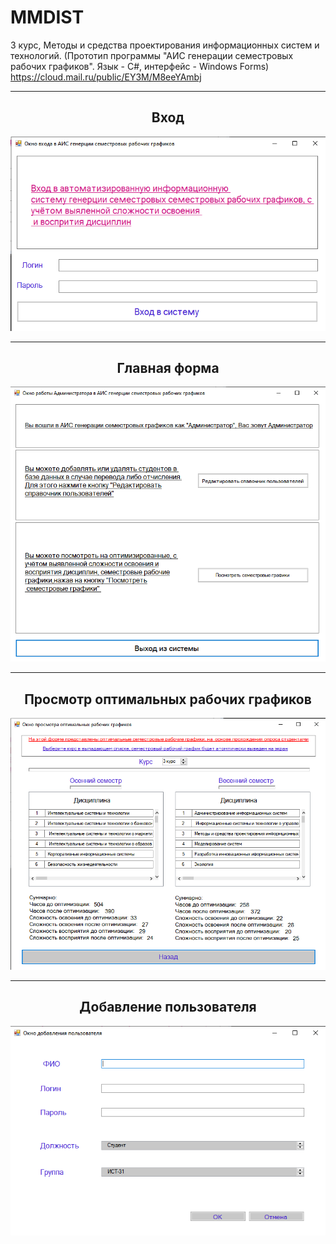# MMDIST
 3 курс, Методы и средства проектирования информационных систем и технологий. (Прототип программы "АИС генерации семестровых рабочих графиков". Язык - С#, интерфейс - Windows Forms)  
https://cloud.mail.ru/public/EY3M/M8eeYAmbj
<hr/>
<h2 align="center">Вход</h2>
<p align="center">
  <a href="123"><img src="https://github.com/kontr24/MMDIST/blob/516270d3b773b1abea026557cb0d404adf257b56/ScreenshotsApplication/Entrance.png"></img></a>
</p>
<hr/>
<h2 align="center">Главная форма</h2>
<p align="center">
  <a href="123"><img src="https://github.com/kontr24/MMDIST/blob/516270d3b773b1abea026557cb0d404adf257b56/ScreenshotsApplication/MainForm.png"></img></a>
</p>
<hr/>
<h2 align="center">Просмотр оптимальных рабочих графиков</h2>
<p align="center">
  <a href="123"><img src="https://github.com/kontr24/MMDIST/blob/516270d3b773b1abea026557cb0d404adf257b56/ScreenshotsApplication/OptimalWorkSchedules.png"></img></a>
</p>
<hr/>
<h2 align="center">Добавление пользователя</h2>
<p align="center">
  <a href="123"><img src="https://github.com/kontr24/MMDIST/blob/516270d3b773b1abea026557cb0d404adf257b56/ScreenshotsApplication/AddingUser.png"></img></a>
</p>
